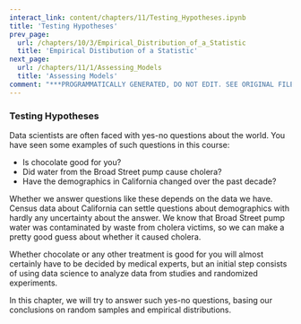 ```yaml
---
interact_link: content/chapters/11/Testing_Hypotheses.ipynb
title: 'Testing Hypotheses'
prev_page:
  url: /chapters/10/3/Empirical_Distribution_of_a_Statistic
  title: 'Empirical Distibution of a Statistic'
next_page:
  url: /chapters/11/1/Assessing_Models
  title: 'Assessing Models'
comment: "***PROGRAMMATICALLY GENERATED, DO NOT EDIT. SEE ORIGINAL FILES IN /content***"
---
```


### Testing Hypotheses

Data scientists are often faced with yes-no questions about the world. You have seen some examples of such questions in this course:

- Is chocolate good for you?
- Did water from the Broad Street pump cause cholera?
- Have the demographics in California changed over the past decade?

Whether we answer questions like these depends on the data we have. Census data about California can settle questions about demographics with hardly any uncertainty about the answer. We know that Broad Street pump water was contaminated by waste from cholera victims, so we can make a pretty good guess about whether it caused cholera. 

Whether chocolate or any other treatment is good for you will almost certainly have to be decided by medical experts, but an initial step consists of using data science to analyze data from studies and randomized experiments. 

In this chapter, we will try to answer such yes-no questions, basing our conclusions on random samples and empirical distributions. 
